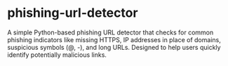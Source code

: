# phishing-url-detector
A simple Python-based phishing URL detector that checks for common phishing indicators like missing HTTPS, IP addresses in place of domains, suspicious symbols (@, -), and long URLs. Designed to help users quickly identify potentially malicious links.
